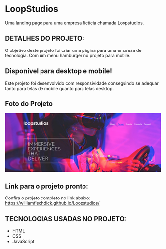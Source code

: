 # LoopStudios
Uma landing page para uma empresa fictícia chamada Loopstudios.

## DETALHES DO PROJETO:
O objetivo deste projeto foi criar uma página para uma empresa de tecnologia.
Com um menu hamburger no projeto para mobile.

## Disponível para desktop e mobile!
Este projeto foi desenvolvido com responsividade conseguindo se adequar tanto para telas
de mobile quanto para telas desktop.

## Foto do Projeto
![](assets/img/LoopStudios.png)


## Link para o projeto pronto:
Confira o projeto completo no link abaixo:<br>
https://williamfischdick.github.io/Loopstudios/

## TECNOLOGIAS USADAS NO PROJETO:
* HTML
* CSS
* JavaScript
